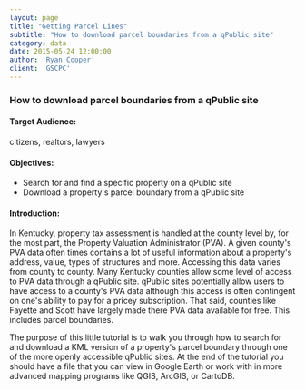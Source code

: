 ```yaml
---
layout: page
title: "Getting Parcel Lines"
subtitle: "How to download parcel boundaries from a qPublic site"
category: data
date: 2015-05-24 12:00:00
author: 'Ryan Cooper'
client: 'GSCPC'
---
```


### How to download parcel boundaries from a qPublic site

#### Target Audience:
citizens, realtors, lawyers

#### Objectives:

* Search for and find a specific property on a qPublic site
* Download a property's parcel boundary from a qPublic site

#### Introduction:

In Kentucky, property tax assessment is handled at the county level by, for the most part, the Property Valuation Administrator (PVA). A given county's PVA data often times contains a lot of useful information about a property's address, value, types of structures and more. Accessing this data varies from county to county. Many Kentucky counties allow some level of access to PVA data through a qPublic site. qPublic sites potentially allow users to have access to a county's PVA data although this access is often contingent on one's ability to pay for a pricey subscription. That said, counties like Fayette and Scott have largely made there PVA data available for free. This includes parcel boundaries. 

The purpose of this little tutorial is to walk you through how to search for and download a KML version of a property's parcel boundary through one of the more openly accessible qPublic sites. At the end of the tutorial you should have a file that you can view in Google Earth or work with in more advanced mapping programs like QGIS, ArcGIS, or CartoDB.  
